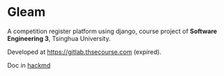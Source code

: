 # Gleam
A competition register platform using django, course project of **Software Engineering 3**, Tsinghua University.

Developed at https://gitlab.thsecourse.com (expired).

Doc in [hackmd](https://hackmd.io/FAkHv1ZnTJKSl-sSjKw7OQ)
